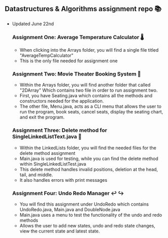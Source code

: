 ## Datastructures & Algorithms assignment repo 📚
- Updated June 22nd

  ### Assignment One: Average Temperature Calculator 🌡️
  - When clicking into the Arrays folder, you will find a single file titled "AverageTempCalculator"
  - This is the only file needed for assignment one
 
  ### Assignment Two: Movie Theater Booking System 🍿
  - Within the Arrays folder, you will find another folder that called "2DArray" Which contains two file in order to run assignment two.
  - First, you have Seating.java which contains all the methods and constructors needed for the application.
  - The other file, Menu.java, acts as a CLI menu that allows the user to run the program, book seats, cancel seats, display the seating chart, and exit the program.

  ### Assignment Three: Delete method for SingleLinkedListText.java 🚫 
  - Within the LinkedLists folder, you will find the needed files for the delete method assignment
  - Main.java is used for testing, while you can find the delete method within SingleLinkedListTest.java
  - This delete method handles invalid positions, deletion at the head, tail, and middle.
  - It also handles errors with print messages
 
  ### Assignment Four: Undo Redo Manager ↩️ ↪️
  - You will find this assignment under UndoRedo which contains UndoRedo.java, Main.java and DoubleNode.java
  - Main.java uses a menu to test the functionality of the undo and redo methods
  - Allows the user to add new states, undo and redo state changes, view the current state and latest state.
